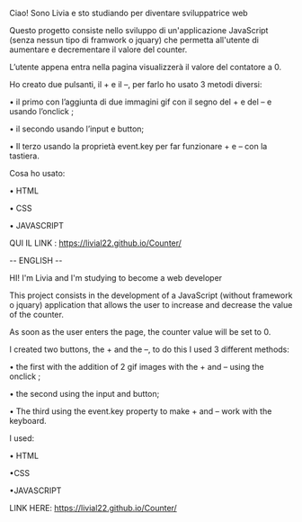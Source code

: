 Ciao! Sono Livia e sto studiando per diventare sviluppatrice web 

Questo progetto consiste  nello sviluppo di un'applicazione JavaScript (senza nessun tipo di framwork o jquary) che permetta all'utente di aumentare e decrementare il valore
del counter.

L’utente appena entra nella pagina visualizzerà il valore del contatore a 0.

Ho creato due pulsanti,  il + e il –, per farlo ho usato 3 metodi diversi:

•	il primo con l’aggiunta di due immagini gif con il segno del + e del – e usando l’onclick ;

•	il secondo usando l’input e button;

•	Il terzo usando la proprietà event.key per far funzionare + e – con la tastiera.

Cosa ho usato:

•	HTML

•	CSS

•	JAVASCRIPT 

QUI IL LINK : https://livial22.github.io/Counter/

-- ENGLISH --

HI! I'm Livia and I'm studying to become a web developer

This project consists in the development of a JavaScript (without framework o jquary) application that allows the user to increase and decrease the value
of the counter.

As soon as the user enters the page, the counter value will be set to 0.

I created two buttons, the + and the –, to do this I used 3 different methods:

• the first with the addition of 2 gif images with the + and –  using the onclick ;

• the second using the input and button;

• The third using the event.key property to make + and – work with the keyboard.

I used:

• HTML

•CSS

•JAVASCRIPT

LINK HERE: https://livial22.github.io/Counter/
